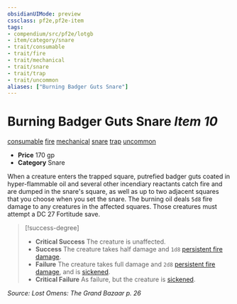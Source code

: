 ```yaml
---
obsidianUIMode: preview
cssclass: pf2e,pf2e-item
tags:
- compendium/src/pf2e/lotgb
- item/category/snare
- trait/consumable
- trait/fire
- trait/mechanical
- trait/snare
- trait/trap
- trait/uncommon
aliases: ["Burning Badger Guts Snare"]
---
```

# Burning Badger Guts Snare *Item 10*  
[consumable](../../../Rules/traits/consumable.md)  [fire](../../../Rules/traits/fire.md)  [mechanical](../../../Rules/traits/mechanical.md)  [snare](../../../Rules/traits/snare.md)  [trap](../../../Rules/traits/trap.md)  [uncommon](../../../Rules/traits/uncommon.md)  

- **Price** 170 gp
- **Category** Snare

When a creature enters the trapped square, putrefied badger guts coated in hyper-flammable oil and several other incendiary reactants catch fire and are dumped in the snare's square, as well as up to two adjacent squares that you choose when you set the snare. The burning oil deals `5d8` fire damage to any creatures in the affected squares. Those creatures must attempt a DC 27 Fortitude save.

> [!success-degree] 
> - **Critical Success** The creature is unaffected.
> - **Success** The creature takes half damage and `1d8` [persistent fire damage](../../../Rules/conditions.md#Persistent%20Damage).
> - **Failure** The creature takes full damage and `2d8` [persistent fire damage](../../../Rules/conditions.md#Persistent%20Damage), and is [sickened](../../../Rules/conditions.md#Sickened).
> - **Critical Failure** As failure, but the creature is [sickened](../../../Rules/conditions.md#Sickened).

*Source: Lost Omens: The Grand Bazaar p. 26*